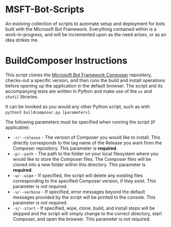 # MSFT-Bot-Scripts
An evolving collection of scripts to automate setup and deployment for bots built with the Microsoft Bot Framework. Everything contained within is a work-in-progress, and will be incremented upon as the need arises, or as an idea strikes me.

# BuildComposer Instructions
This script clones the [Microsoft Bot Framework Composer](https://github.com/Microsoft/BotFramework-Composer) repository, checks-out a specific version, and then runs the build and install operations before opening up the application in the default browser.
The script and its accompanying tests are written in Python and make use of the `os` and `shutil` libraries.

It can be invoked as you would any other Python script, such as with `python3 buildcomposer.py [parameters]`. 

The following parameters must be specified when running the script (if applicable):

- `-r/--release` - The version of Composer you would like to install. This directly corresponds to the tag name of the Release you want from the Composer repository. This parameter is **required**.
- `-p/--path` - The path to the folder on your local filesystem where you would like to store the Composer files. The Composer files will be cloned into a new folder within this directory. This parameter is **required**.
- `-w/--wipe` - If specified, the script will delete any existing files corresponding to the specified Composer version, if they exist. This parameter is *not* required.
- `-v/--verbose` - If specified, error messages beyond the default messages provided by the script will be printed to the console. This parameter is *not* required.
- `-s/--start` - If specified, wipe, clone, build, and install steps will be skipped and the script will simply change to the correct directory, start Composer, and open the browser. This parameter is *not* required.
